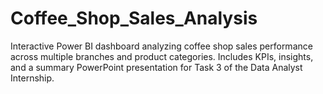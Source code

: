 # Coffee_Shop_Sales_Analysis
Interactive Power BI dashboard analyzing coffee shop sales performance across multiple branches and product categories. Includes KPIs, insights, and a summary PowerPoint presentation for Task 3 of the Data Analyst Internship.
